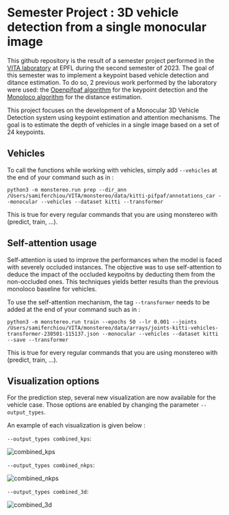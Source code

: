 # Semester Project :  3D vehicle detection from a single monocular image

This github repository is the result of a semester project performed in the [VITA laboratory](https://www.epfl.ch/labs/vita/) at EPFL during the second semester of 2023. The goal of this semester was to implement a keypoint based vehicle detection and ditance estimation. To do so, 2 previous work performed by the laboratory were used: the [Openpifpaf algorithm](https://github.com/vita-epfl/openpifpaf) for the keypoint detection and the [Monoloco algorithm](https://github.com/vita-epfl/monoloco) for the distance estimation.

This project focuses on the development of a Monocular 3D Vehicle Detection system using keypoint estimation and attention mechanisms. The goal is to estimate the depth of vehicles in a single image based on a set of 24 keypoints.


## Vehicles


To call the functions while working with vehicles, simply add ```--vehicles``` at the end of your command such as in :

```python3 -m monstereo.run prep --dir_ann /Users/samiferchiou/VITA/monstereo/data/kitti-pifpaf/annotations_car --monocular --vehicles --dataset kitti --transformer```

This is true for every regular commands that you are using monstereo with (predict, train, ...).

## Self-attention usage

Self-attention is used to improve the performances when the model is faced with severely occluded instances. The objective was to use self-attention to deduce the impact of the occluded keypoitns by deducting them from the non-occluded ones. This techniques yields better results than the previous monoloco baseline for vehicles.

To use the self-attention mechanism, the tag ```--transformer``` needs to be added at the end of your command such as in :

```python3 -m monstereo.run train --epochs 50 --lr 0.001 --joints /Users/samiferchiou/VITA/monstereo/data/arrays/joints-kitti-vehicles-transformer-230501-115137.json --monocular --vehicles --dataset kitti --save --transformer```


This is true for every regular commands that you are using monstereo with (predict, train, ...).


## Visualization options

For the prediction step, several new visualization are now available for the vehicle case. Those options are enabled by changing the parameter ```--output_types```.

An example of each visualization is given below :



```--output_types combined_kps```:

![combined_kps](docs/test_visu_vehicles/000025.png.combined_kps.png)


```--output_types combined_nkps```:

![combined_nkps](docs/test_visu_vehicles/000025.png.combined_nkps.png)

```--output_types combined_3d```:

![combined_3d](docs/test_visu_vehicles/000025.png.combined_3d.png)
